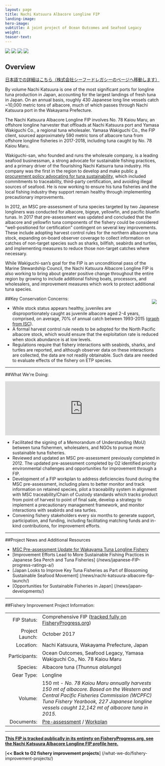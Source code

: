 ```yaml
---
layout: page 
title: Nachi Katsuura Albacore Longline FIP
landing-image:
hero-image:
subtitle: A joint project of Ocean Outcomes and Seafood Legacy
weight: 
teaser-text:
---
```


<link rel="stylesheet" href="image-gallery/dist/image-gallery.css">

<div class="image-gallery" style="max-width: 1000px">
  <img src="https://s3-us-west-2.amazonaws.com/staticassets.oceanoutcomes.org/embedded+photos/nachi-katsuura-albacore-longline-fip/wakayama-albacore-tuna-profile-top.jpg">
  <img src="https://s3-us-west-2.amazonaws.com/staticassets.oceanoutcomes.org/embedded+photos/nachi-katsuura-albacore-longline-fip/wakayama-albacore-tuna-profile-bottom.jpg">
  <img src="https://s3-us-west-2.amazonaws.com/staticassets.oceanoutcomes.org/embedded+photos/nachi-katsuura-albacore-longline-fip/wakayama-albacore-tuna-profile-square-1.jpg">
  <img src="https://s3-us-west-2.amazonaws.com/staticassets.oceanoutcomes.org/embedded+photos/nachi-katsuura-albacore-longline-fip/wakayama-albacore-tuna-profile-square-2.jpg">
</div>

<script type="text/javascript">
  var gallery = ImageGallery('.image-gallery', {
    use: [
      ImageGallery.LazyLoading,
      ImageGallery.Responsive
    ]
  });
</script>

<h2>Overview</h2>

<a href="https://seafoodlegacy.com/cases/nachikatsuura_longline_fip/" target="_blank">日本語での詳細はこちら（株式会社シーフードレガシーのページへ移動します）</a>

By volume Nachi Katsuura is one of the most significant ports for longline tuna production in Japan, accounting for the largest landings of fresh tuna in Japan. On an annual basis, roughly 430 Japanese long line vessels catch ~10,000 metric tons of albacore, much of which passes through Nachi Katsuura port in the Wakayama Prefecture.

The Nachi Katsuura Albacore Longline FIP involves No. 78 Kaiou Maru, an offshore longline harvester that offloads at Nachi Katsuura port and Yamasa Wakiguchi Co., a regional tuna wholesaler. Yamasa Wakiguchi Co., the FIP client, sourced approximately 590 metric tons of albacore tuna from offshore longline fisheries in 2017-2018, including tuna caught by No. 78 Kaiou Maru.

Wakiguchi-san, who founded and runs the wholesale company, is a leading seafood businessman, a strong advocate for sustainable fishing practices, and a primary driver of the flourishing Nachi Katsurra tuna industry. His company was the first in the region to develop and make public <a href="https://www.maguro-yamasa.com/about-us/%E8%AA%BF%E9%81%94%E6%96%B9%E9%87%9D/" target="_blank">a procurement policy advocating for tuna sustainability</a>, which included commitments to traceability, third-party certification, and avoiding illegal sources of seafood. He is now working to ensure his tuna fisheries and the local fishing industry they support remain healthy through implementing precautionary improvements.

In 2012, an MSC pre-assessment of tuna species targeted by two Japanese longliners was conducted for albacore, bigeye, yellowfin, and pacific bluefin tunas. In 2017 that pre-assessment was updated and concluded that the albacore and yellowfin tuna components of the fishery could be considered “well-positioned for certification” contingent on several key improvements. These include adopting harvest control rules for the northern albacore tuna stock, expanding on-board observer coverage to collect information on catches of non-target species such as sharks, billfish, seabirds and turtles, and implementing measures to reduce those non-target catches where necessary.

While Wakiguchi-san’s goal for the FIP is an unconditional pass of the Marine Stewardship Council, the Nachi Katsuura Albacore Longline FIP is also working to bring about greater positive change throughout the entire region by growing to include additional fishing boats, processors, and wholesalers, and improvement measures which work to protect additional tuna species.

<img align="right" src="https://s3-us-west-2.amazonaws.com/staticassets.oceanoutcomes.org/embedded+photos/nachi-katsuura-albacore-longline-fip/recommendation17_Albacore_Figure3.png" style="margin:10px">

##Key Conservation Concerns:  

* While stock status appears healthy, juveniles are disproportionately caught as juvenile albacore aged 2-4 years, comprised, on average, 70% of annual catch between 1993-2015 (<a href="http://isc.fra.go.jp/recommendation/index.html" target="_blank">graph from ISC</a>).
* A formal harvest control rule needs to be adopted for the North Pacific albacore stock, which would ensure that the exploitation rate is reduced when stock abundance is at low levels. 
* Regulations require that fishery interactions with seabirds, sharks, and turtles are reported, and although observer data on these interactions are collected, the data are not readily obtainable. Such data are needed to evaluate effects of the fishery on ETP species.

---

##What We're Doing:

<div style="position: relative; width: 100%; height: 0; padding-bottom: 35%;"><iframe src="https://vizzlo.com/embed/perrybroderick/LD_HKVKRTEm7jhCIxFH65g" style="position: absolute; top: 0; left: 0; width: 100%; height: 100%; border:none; overflow:hidden;" allowTransparency="false" scrolling="no" frameborder="0"></iframe ></div>

* Facilitated the signing of a Memorandum of Understanding (MoU) between tuna fishermen, wholesalers, and NGOs to pursue more sustainable tuna fisheries.
* Reviewed and updated an MSC pre-assessment previously completed in 2012. The updated pre-assessment completed by O2 identified priority environmental challenges and opportunities for improvement through a FIP.
* Development of a FIP workplan to address deficiencies found during the MSC pre-assessment, including plans to better monitor and track information on retained species, pilot a traceability system in alignment with MSC traceability/Chain of Custody standards which tracks product from point of harvest to point of final sale, develop a strategy to implement a precautionary management framework, and monitor interactions with seabirds and sea turtles. 
* Convening fishery stakeholders every six months to generate support, participation, and funding, including facilitating matching funds and in-kind contributions, for improvement efforts.

---

##Project News and Additional Resources

* <a href="https://s3-us-west-2.amazonaws.com/staticassets.oceanoutcomes.org/supporting+documents/Fishery+Project+Resources/NachiKatsuuraAlbacoreLonglineTunaPreassessment2017.pdf" target="_blank">MSC Pre-assessment Update for Wakayama Tuna Longline Fishery</a>
* [Improvement Efforts Lead to More Sustainable Fishing Practices in Japanese Sea Perch and Tuna Fisheries] (/news/japanese-FIP-progress-ratings-a/)
* [Japan Looks to Improve Key Tuna Fisheries as Part of Blossoming Sustainable Seafood Movement] (/news/nachi-katsuura-albacore-fip-launch/)
* [Opportunities for Sustainable Fisheries in Japan] (/news/japan-developments/)

---

##Fishery Improvement Project Information:

|||
| ---: | --- |
| FIP Status: | Comprehensive FIP (<a href="https://fisheryprogress.org/fip-profile/japan-albacore-tuna-longline" target="_blank">tracked fully on FisheryProgress.org</a>) |
| Project Launch: | October 2017 |
| Location: | Nachi Katsuura, Wakayama Prefecture, Japan |
| Participants: | Ocean Outcomes, Seafood Legacy, Yamasa Wakiguchi Co., No. 78 Kaiou Maru |
| Species: | Albacore tuna (*Thunnus alalunga*) |
| Gear Type: | Longline |
| Volume: | 150 mt - *No. 78 Kaiou Maru annually harvests 150 mt of albacore. Based on the Western and Central Pacific Fisheries Commission (WCPFC) Tuna Fishery Yearbook, 227 Japanese longline vessels caught 12,142 mt of albacore tuna in 2015.* |
| Documents: | <a href="https://s3-us-west-2.amazonaws.com/staticassets.oceanoutcomes.org/supporting+documents/Fishery+Project+Resources/NachiKatsuuraAlbacoreLonglineTunaPreassessment2017.pdf" target="_blank">Pre-assessment</a> / <a href="https://s3-us-west-2.amazonaws.com/staticassets.oceanoutcomes.org/supporting+documents/Fishery+Project+Resources/NachiKatsuuraAlbacoreLonglineTunaWorkplan2017.pdf" target="_blank">Workplan</a> |

---

<a href="https://fisheryprogress.org/fip-profile/japan-albacore-tuna-longline" target="_blank">**This FIP is tracked publically in its entirety on FisheryProgress.org, see the Nachi Katsuura Albacore Longline FIP profile here.**</a>

[**<< Back to O2 fishery improvement projects**] (/what-we-do/fishery-improvement-projects/)
